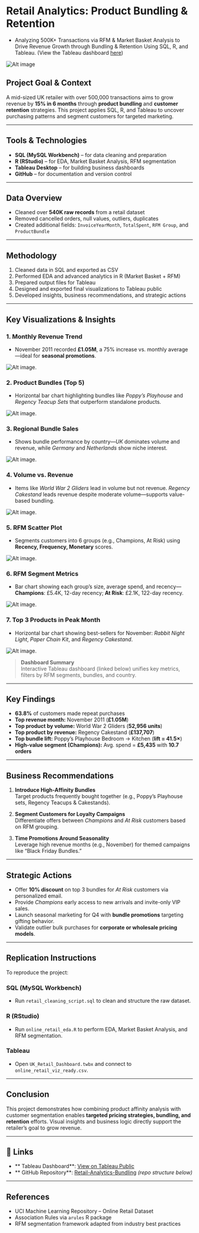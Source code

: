 # Retail Analytics: Product Bundling & Retention

- Analyzing 500K+ Transactions via RFM & Market Basket Analysis to Drive Revenue Growth through Bundling & Retention Using SQL, R, and Tableau. (View the Tableau dashboard [here](https://public.tableau.com/views/RetailAnalyticsProductBundlingRetentionDashboard/RetailAnalyticsProductBundlingRetention?:language=en-US&:sid=&:redirect=auth&:display_count=n&:origin=viz_share_link))

![Alt image](https://github.com/anijic/Retail_Analytics_Repo/blob/master/Visualizations/Retail%20Analytics_%20Product%20Bundling%20%26%20Retention.png)

## **Project Goal & Context**  
A mid-sized UK retailer with over 500,000 transactions aims to grow revenue by **15% in 6 months** through **product bundling** and **customer retention** strategies. This project applies SQL, R, and Tableau to uncover purchasing patterns and segment customers for targeted marketing.

---

## **Tools & Technologies**  
- **SQL (MySQL Workbench)** – for data cleaning and preparation  
- **R (RStudio)** – for EDA, Market Basket Analysis, RFM segmentation  
- **Tableau Desktop** – for building business dashboards  
- **GitHub** – for documentation and version control  

---

## **Data Overview**  
- Cleaned over **540K raw records** from a retail dataset  
- Removed cancelled orders, null values, outliers, duplicates  
- Created additional fields: `InvoiceYearMonth`, `TotalSpent`, `RFM Group`, and `ProductBundle`  

---

## **Methodology**  
1. Cleaned data in SQL and exported as CSV  
2. Performed EDA and advanced analytics in R (Market Basket + RFM)  
3. Prepared output files for Tableau  
4. Designed and exported final visualizations to Tableau public  
5. Developed insights, business recommendations, and strategic actions  

---

## **Key Visualizations & Insights**

### **1. Monthly Revenue Trend**
- November 2011 recorded **£1.05M**, a 75% increase vs. monthly average—ideal for **seasonal promotions**.
  
![Alt image](https://github.com/anijic/Retail_Analytics_Repo/blob/master/Visualizations/Monthly%20Revenue%20Trend.png).

### **2. Product Bundles (Top 5)**
- Horizontal bar chart highlighting bundles like *Poppy’s Playhouse* and *Regency Teacup Sets* that outperform standalone products.
  
![Alt image](https://github.com/anijic/Retail_Analytics_Repo/blob/master/Visualizations/Product%20Bundles.png).

### **3. Regional Bundle Sales**
- Shows bundle performance by country—*UK* dominates volume and revenue, while *Germany* and *Netherlands* show niche interest.
  
![Alt image](https://github.com/anijic/Retail_Analytics_Repo/blob/master/Visualizations/Regional%20Bundle%20Sales.png).

### **4. Volume vs. Revenue**
- Items like *World War 2 Gliders* lead in volume but not revenue. *Regency Cakestand* leads revenue despite moderate volume—supports value-based bundling.
  
![Alt image](https://github.com/anijic/Retail_Analytics_Repo/blob/master/Visualizations/Volume%20vs.%20Revenue.png).

### **5. RFM Scatter Plot**
- Segments customers into 6 groups (e.g., Champions, At Risk) using **Recency, Frequency, Monetary** scores.
  
![Alt image](https://github.com/anijic/Retail_Analytics_Repo/blob/master/Visualizations/RFM%20Segments.png).

### **6. RFM Segment Metrics**
- Bar chart showing each group’s size, average spend, and recency—**Champions**: £5.4K, 12-day recency; **At Risk**: £2.1K, 122-day recency.
  
![Alt image](https://github.com/anijic/Retail_Analytics_Repo/blob/master/Visualizations/RFM%20Segments.png).

### **7. Top 3 Products in Peak Month**
- Horizontal bar chart showing best-sellers for November: *Rabbit Night Light*, *Paper Chain Kit*, and *Regency Cakestand*.
  
![Alt image](https://github.com/anijic/Retail_Analytics_Repo/blob/master/Visualizations/Sheet%20Top%203%20Peak%20Month%20Products.png).

>  **Dashboard Summary**  
> Interactive Tableau dashboard (linked below) unifies key metrics, filters by RFM segments, bundles, and country.

---

## **Key Findings**  
- **63.8%** of customers made repeat purchases  
- **Top revenue month:** November 2011 (**£1.05M**)  
- **Top product by volume:** World War 2 Gliders (**52,956 units**)  
- **Top product by revenue:** Regency Cakestand (**£137,707**)  
- **Top bundle lift:** Poppy’s Playhouse Bedroom → Kitchen (**lift = 41.5×**)  
- **High-value segment (Champions):** Avg. spend = **£5,435** with **10.7 orders**

---

## **Business Recommendations**  
1. **Introduce High-Affinity Bundles**  
   Target products frequently bought together (e.g., Poppy’s Playhouse sets, Regency Teacups & Cakestands).  

2. **Segment Customers for Loyalty Campaigns**  
   Differentiate offers between *Champions* and *At Risk* customers based on RFM grouping.

3. **Time Promotions Around Seasonality**  
   Leverage high revenue months (e.g., November) for themed campaigns like “Black Friday Bundles.”

---

## **Strategic Actions**  
-  Offer **10% discount** on top 3 bundles for *At Risk* customers via personalized email.  
-  Provide *Champions* early access to new arrivals and invite-only VIP sales.  
-  Launch seasonal marketing for Q4 with **bundle promotions** targeting gifting behavior.  
-  Validate outlier bulk purchases for **corporate or wholesale pricing models**.  

---

## Replication Instructions  
To reproduce the project:

### SQL (MySQL Workbench)
- Run `retail_cleaning_script.sql` to clean and structure the raw dataset.

### R (RStudio)
- Run `online_retail_eda.R` to perform EDA, Market Basket Analysis, and RFM segmentation.

### Tableau
- Open `UK_Retail_Dashboard.twbx` and connect to `online_retail_viz_ready.csv`.

---

## **Conclusion**  
This project demonstrates how combining product affinity analysis with customer segmentation enables **targeted pricing strategies, bundling, and retention** efforts. Visual insights and business logic directly support the retailer’s goal to grow revenue.

---

## 🔗 Links  
- ** Tableau Dashboard**: [View on Tableau Public](#)  
- ** GitHub Repository**: [Retail-Analytics-Bundling](#) *(repo structure below)*

---

## **References**  
- UCI Machine Learning Repository – Online Retail Dataset  
- Association Rules via `arules` R package  
- RFM segmentation framework adapted from industry best practices
